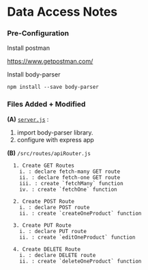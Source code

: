 # Data Access Notes

### Pre-Configuration

Install postman

https://www.getpostman.com/

Install body-parser

```
npm install --save body-parser
```

### Files Added + Modified

**(A)** [`server.js`](./server.js) :
  1. import body-parser library. 
  2. configure with express app
  

**(B)** `/src/routes/apiRouter.js`
```
  1. Create GET Routes
    i. : declare fetch-many GET route
    ii. : declare fetch-one GET route
    iii. : create `fetchMany` function
    iv. : create `fetchOne` function

  2. Create POST Route
    i. : declare POST route
    ii. : create `createOneProduct` function

  3. Create PUT Route
    i. : declare PUT route
    ii. : create `editOneProduct` function

  4. Create DELETE Route
    i. : declare DELETE route   
    ii. : create `deleteOneProduct` function
```
